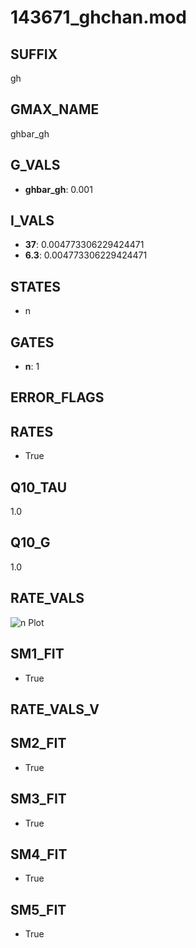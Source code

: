 # 143671_ghchan.mod

## SUFFIX

gh

## GMAX_NAME

ghbar_gh

## G_VALS

- **ghbar_gh**: 0.001

## I_VALS

- **37**: 0.004773306229424471
- **6.3**: 0.004773306229424471

## STATES

- n

## GATES

- **n**: 1

## ERROR_FLAGS


## RATES

- True

## Q10_TAU

1.0

## Q10_G

1.0

## RATE_VALS

![n Plot](/Users/pbozelos/Dropbox/icg-Chai-Panos/supermodels/output_markdown_files/IH/143671_ghchan.mod/images/n.png)

## SM1_FIT

- True

## RATE_VALS_V

## SM2_FIT

- True

## SM3_FIT

- True

## SM4_FIT

- True

## SM5_FIT

- True

